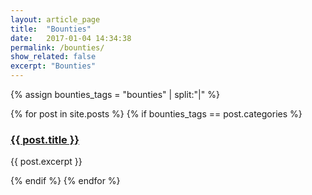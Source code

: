 ```yaml
---
layout: article_page
title:  "Bounties"
date:   2017-01-04 14:34:38
permalink: /bounties/
show_related: false
excerpt: "Bounties"
---
```


{% assign bounties_tags = "bounties" | split:"|" %}
<div class="tutorials-container">
  {% for post in site.posts %}
    {% if bounties_tags == post.categories %}
    <div class="col-md-6 tutorials-brief">
		<h3><a href="{{ site.url }}{{ post.permalink }}">{{ post.title }}</a></h3>
		<p class="lg">{{ post.excerpt }}</p>
	</div>
  {% endif %}
  {% endfor %}
</div>